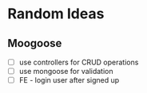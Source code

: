 # Random Ideas

## Moogoose

- [ ] use controllers for CRUD operations
- [ ] use mongoose for validation
- [ ] FE - login user after signed up